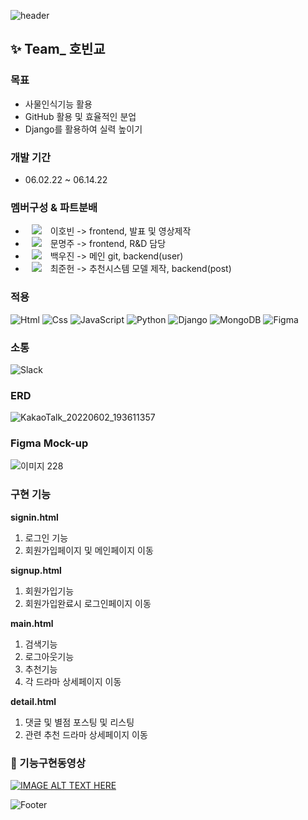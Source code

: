 ![header](https://capsule-render.vercel.app/api?type=waving&color=FF0000&height=150&section=header&text=K-drama%20Project&fontSize=30)

## ✨ Team\_ 호빈교

### 목표

-   사물인식기능 활용
-   GitHub 활용 및 효율적인 분업
-   Django를 활용하여 실력 높이기

### 개발 기간

-   06.02.22 ~ 06.14.22

### 멤버구성 & 파트분배
-   <a href="https://github.com/DingoFreestyle"><img 
          src="http://img.shields.io/badge/-Git%20Hub-010000?style=flat&logo=github&link=https://alpox.kr"
          style="height : auto; margin-left : 10px; margin-right : 10px;"/></a> 이호빈 -> frontend, 발표 및 영상제작
-   <a href="https://github.com/Moonmooj"><img 
          src="http://img.shields.io/badge/-Git%20Hub-010000?style=flat&logo=github&link=https://alpox.kr"
          style="height : auto; margin-left : 10px; margin-right : 10px;"/></a> 문명주 -> frontend, R&D 담당
-   <a href="https://github.com/woojin9606"><img 
          src="http://img.shields.io/badge/-Git%20Hub-010000?style=flat&logo=github&link=https://alpox.kr"
          style="height : auto; margin-left : 10px; margin-right : 10px;"/></a> 백우진 -> 메인 git, backend(user)
-   <a href="https://github.com/attabooi"><img 
          src="http://img.shields.io/badge/-Git%20Hub-010000?style=flat&logo=github&link=https://alpox.kr"
          style="height : auto; margin-left : 10px; margin-right : 10px;"/></a> 최준헌 -> 추천시스템 모델 제작, backend(post)
          
### 적용

<img alt="Html" src ="https://img.shields.io/badge/HTML5-E34F26.svg?&style=for-the-badge&logo=HTML5&logoColor=white"/> <img alt="Css" src ="https://img.shields.io/badge/CSS3-1572B6.svg?&style=for-the-badge&logo=CSS3&logoColor=white"/> <img alt="JavaScript" src ="https://img.shields.io/badge/JavaScriipt-F7DF1E.svg?&style=for-the-badge&logo=JavaScript&logoColor=black"/> <img alt="Python" src ="https://img.shields.io/badge/Python-3776AB.svg?&style=for-the-badge&logo=Python&logoColor=white"/> <img alt="Django" src ="https://img.shields.io/badge/Django-E34F30.svg?&style=for-the-badge&logo=Django&logoColor=white"/> <img alt="MongoDB" src ="https://img.shields.io/badge/MongoDB-3DDC84.svg?&style=for-the-badge&logo=MongoDB&logoColor=black"/> <img alt="Figma" src ="https://img.shields.io/badge/Figma-6F6EAE.svg?&style=for-the-badge&logo=Figma&logoColor=black"/>

### 소통

<img alt="Slack" src ="https://img.shields.io/badge/Slack-8A576D.svg?&style=for-the-badge&logo=Slack&logoColor=black"/>

### ERD
![KakaoTalk_20220602_193611357](https://user-images.githubusercontent.com/102009707/173728790-8527725e-d02c-4ec1-8062-d13876804897.png)

### Figma Mock-up
![이미지 228](https://user-images.githubusercontent.com/102009707/173729338-1826902a-a711-479b-820d-8f2fddea5bb0.png)

### 구현 기능

**signin.html**

1. 로그인 기능 
2. 회원가입페이지 및 메인페이지 이동

**signup.html**

1. 회원가입기능
2. 회원가입완료시 로그인페이지 이동

**main.html**

1. 검색기능
2. 로그아웃기능
3. 추천기능
4. 각 드라마 상세페이지 이동

**detail.html**

1. 댓글 및 별점 포스팅 및 리스팅
2. 관련 추천 드라마 상세페이지 이동

### 👀 기능구현동영상

[![IMAGE ALT TEXT HERE](https://iboxcomein.com/wp-content/uploads/2021/08/%EC%9C%A0%ED%8A%9C%EB%B8%8C_%EB%A1%9C%EA%B3%A0.png)](https://www.youtube.com/watch?v=SqhBUMCGEAU)


![Footer](https://capsule-render.vercel.app/api?type=waving&color=FF0000&height=200&section=footer)
